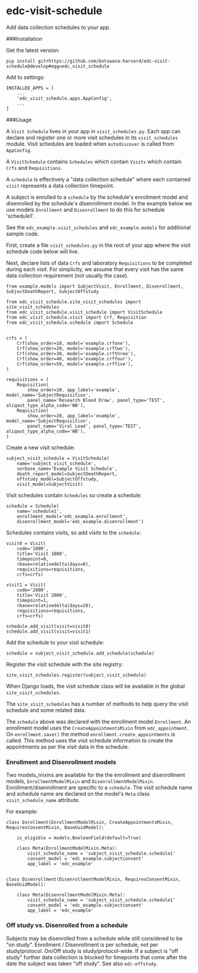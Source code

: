 # edc-visit-schedule

Add data collection schedules to your app.

###Installation

Get the latest version:

    pip install git+https://github.com/botswana-harvard/edc-visit-schedule@develop#egg=edc_visit_schedule

Add to settings:

    INSTALLED_APPS = [
        ...
        'edc_visit_schedule.apps.AppConfig',
        ...
    ]


###Usage

A `Visit Schedule` lives in your app in `visit_schedules.py`. Each app can declare and register one or more visit schedules in its `visit_schedules` module. Visit schedules are loaded when `autodiscover` is called from `AppConfig`.

A `VisitSchedule` contains `Schedules` which contain `Visits` which contain `Crfs` and `Requisitions`.

A `schedule` is effectively a "data collection schedule" where each contained `visit` represents a data collection timepoint.

A subject is enrolled to a `schedule` by the schedule's enrollment model and disenrolled by the schedule's disenrollment model. In the example below we use models `Enrollment` and `Disenrollment` to do this for schedule 'schedule1'.


See the `edc_example.visit_schedules` and `edc_example.models` for additional sample code. 

First, create a file `visit_schedules.py` in the root of your app where the visit schedule code below will live.

Next, declare lists of data `Crfs` and laboratory `Requisitions` to be completed during each visit. For simplicity, we assume that every visit has the same data collection requirement (not usually the case).

    from example.models import SubjectVisit, Enrollment, Disenrollment, SubjectDeathReport, SubjectOffstudy

    from edc_visit_schedule.site_visit_schedules import site_visit_schedules
    from edc_visit_schedule.visit_schedule import VisitSchedule
    from edc_visit_schedule.visit import Crf, Requisition
    from edc_visit_schedule.schedule import Schedule
    
    
    crfs = (
        Crf(show_order=10, model='example.crfone'),
        Crf(show_order=20, model='example.crftwo'),
        Crf(show_order=30, model='example.crfthree'),
        Crf(show_order=40, model='example.crffour'),
        Crf(show_order=50, model='example.crffive'),
    )
    
    requisitions = (
        Requisition(
            show_order=10, app_label='example', model_name='SubjectRequisition',
            panel_name='Research Blood Draw', panel_type='TEST', aliqout_type_alpha_code='WB'),
        Requisition(
            show_order=20, app_label='example', model_name='SubjectRequisition',
            panel_name='Viral Load', panel_type='TEST', aliqout_type_alpha_code='WB'),
    )

Create a new visit schedule:

    subject_visit_schedule = VisitSchedule(
        name='subject_visit_schedule',
        verbose_name='Example Visit Schedule',
        death_report_model=SubjectDeathReport,
        offstudy_model=SubjectOffstudy,
        visit_model=SubjectVisit)


Visit schedules contain `Schedules` so create a schedule:

    schedule = Schedule(
        name='schedule1',
        enrollment_model='edc_example.enrollment',
        disenrollment_model='edc_example.disenrollment')

Schedules contains visits, so add visits to the `schedule`:

    visit0 = Visit(
        code='1000',
        title='Visit 1000',
        timepoint=0,
        rbase=relativedelta(days=0),
        requisitions=requisitions,
        crfs=crfs)

    visit1 = Visit(
        code='2000',
        title='Visit 2000',
        timepoint=1,
        rbase=relativedelta(days=28),
        requisitions=requisitions,
        crfs=crfs)

    schedule.add_visit(visit=visit0)
    schedule.add_visit(visit=visit1)


Add the schedule to your visit schedule:

    schedule = subject_visit_schedule.add_schedule(schedule)

Register the visit schedule with the site registry:

    site_visit_schedules.register(subject_visit_schedule)

When Django loads, the visit schedule class will be available in the global `site_visit_schedules`.

The `site_visit_schedules` has a number of methods to help query the visit schedule and some related data.

The `schedule` above was declared with the enrollment model `Enrollment`. An enrollment model uses the `CreateAppointmentsMixin` from `edc_appointment`. On `enrollment.save()` the method `enrollment.create_appointments` is called. This method uses the visit schedule information to create the appointments as per the visit data in the schedule.

### Enrollment and Disenrollment models

Two models_mixins are available for the the enrollment and disenrollment models, `EnrollmentModelMixin` and `DisenrollmentModelMixin`. Enrollment/disenrollment are specific to a `schedule`. The visit schedule name and schedule name are declared on the model's `Meta` class `visit_schedule_name` attribute.

For example:

    class Enrollment(EnrollmentModelMixin, CreateAppointmentsMixin, RequiresConsentMixin, BaseUuidModel):
    
        is_eligible = models.BooleanField(default=True)
    
        class Meta(EnrollmentModelMixin.Meta):
            visit_schedule_name = 'subject_visit_schedule.schedule1'
            consent_model = 'edc_example.subjectconsent'
            app_label = 'edc_example'
    
    
    class Disenrollment(DisenrollmentModelMixin, RequiresConsentMixin, BaseUuidModel):
    
        class Meta(DisenrollmentModelMixin.Meta):
            visit_schedule_name = 'subject_visit_schedule.schedule1'
            consent_model = 'edc_example.subjectconsent'
            app_label = 'edc_example'


### Off study vs. Disenrolled from a schedule

Subjects may be disenrolled from a schedule while still considered to be "on study". Enrollment / Disenrollment is per schedule, not per study/protocol. On/Off study is study/protocol-wide. If a subject is "off study" further data collection is blocked for timepoints that come after the date the subject was taken "off study". See also `edc-offstudy`. 
